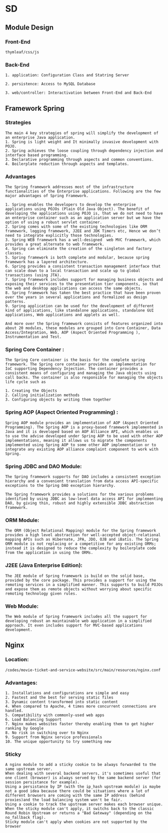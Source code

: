 # SD

## Module Design

### Front-End
	thymleaf/css/js

### Back-End
	1. application: Configuration Class and Statring Server
	
	2. persistence: Access to MySQL Database
	
	3. web/controller: Interactivation between Front-End and Back-End


## Framework Spring

### Strategies
	The main 4 key strategies of spring will simplify the development of an enterprise Java application.
	1. Spring is light weight and It minimally invasive development with POJO.
	2. Spring achieves the loose coupling through dependency injection and interface based programming.
	3. Declarative programming through aspects and common conventions.
	4. Boilerplate reduction through aspects and templates.

### Advantages
	The Spring framework addresses most of the infrastructure functionalities of the Enterprise applications. Following are the few major advantages of Spring Framework.

	1. Spring enables the developers to develop the enterprise applications using POJOs (Plain Old Java Object). The benefit of developing the applications using POJO is, that we do not need to have an enterprise container such as an application server but we have the option of using a robust servlet container.
	2. Spring comes with some of the existing technologies like ORM framework, logging framework, J2EE and JDK Timers etc, Hence we don’t need to integrate explicitly those technologies.
	3. Spring WEB framework has a well-designed  web MVC framework, which provides a great alternate to web framework.
	4. Spring can eliminate the creation of the singleton and factory classes.
	5. Spring framework is both complete and modular, because spring framework has a layered architecture.
	6. Spring provides a consistent transaction management interface that can scale down to a local transaction and scale up to global transactions (using JTA).
	7. Spring framework includes support for managing business objects and exposing their services to the presentation tier components, so that the web and desktop applications can access the same objects.
	8. Spring framework has taken the best practice that have been proven over the years in several applications and formalized as design patterns.
	9. Spring application can be used for the development of different kind of applications, like standalone applications, standalone GUI applications, Web applications and applets as well.
	
	And more over the Spring framework consists of features organized into about 20 modules, these modules are grouped into Core Container, Data Access/Integration, Web, AOP (Aspect Oriented Programming ), Instrumentation and Test.

### Spring Core Container :
	The Spring Core container is the basis for the complete spring framework. The Spring core container provides an implementation for IoC supporting Dependency Injection. The container provides a consistent means of configuring and managing the Java objects using call backs. The container is also responsible for managing the objects life cycle such as

	1. Creating the Objects
	2. Calling initialization methods
	3. Configuring objects by writing them together

### Spring AOP (Aspect Oriented Programming) :
	Spring AOP module provides an implementation of AOP (Aspect Oriented Programming). The Spring AOP is a proxy-based framework implemented in Java and it is developed based on AOP Alliance API, which enables us to use the advise developed under Spring AOP to be used with other AOP implementations, meaning it allows us to migrate the components implemented using Spring AOP to some other AOP implementation or to integrate any existing AOP alliance complaint component to work with Spring.

### Spring JDBC and DAO Module:
	The Spring framework supports for DAO includes a consistent exception hierarchy and a convenient translation from data access API-specific exceptions to the Spring DAO exception hierarchy.

	The Spring framework provides a solutions for the various problems identified by using JDBC as low-level data access API for implementing DAO, by giving thin, robust and highly extensible JDBC abstraction framework.

### ORM Module:
	The ORM (Object Relational Mapping) module for the Spring framework provides a high level abstraction for well-accepted object-relational mapping APIs such as Hibernate, JPA, JDO, OJB and iBatis. The Spring ORM module is not replacing or a competitive for any existing ORMs; instead it is designed to reduce the complexity by boilerplate code from the application in using the ORMs.

### J2EE (Java Enterprise Edition):
	The JEE module of Spring framework is build on the solid base, provided by the core package. This provides a support for using the remoting services in a simplified manner. This supports to build POJOs and expose them as remote objects without worrying about specific remoting technology given rules.

### Web Module:
	The Web module of Spring framework includes all the support for developing robust an maintainable web application in a simplified approach. It even includes support for MVC-based applications development.

## Nginx

### Location: 
	/codes/movie-ticket-and-service-website/src/main/resources/nginx.conf

### Advantages:
	1. Installations and configurations are simple and easy
	2. Fastest and the best for serving static files
	3. Dynamic content transformed into static content
	4. When compared to Apache, 4 times more concurrent connections are handled.
	5. Compatibility with commonly-used web apps
	6. Load Balancing Support
	7. Nginx makes websites faster thereby enabling them to get higher ranking by Google
	8. No risk in switching over to Nginx
	9. Support from Nginx service professionals
	10. The unique opportunity to try something new

### Sticky
	A nginx module to add a sticky cookie to be always forwarded to the same upstream server.
	When dealing with several backend servers, it's sometimes useful that one client (browser) is always served by the same backend server (for session persistance for example).
	Using a persistance by IP (with the ip_hash upstream module) is maybe not a good idea because there could be situations where a lot of different browsers are coming with the same IP address (behind proxies)and the load balancing system won't be fair.
	Using a cookie to track the upstream server makes each browser unique.
	When the sticky module can't apply, it switchs back to the classic Round Robin Upstream or returns a "Bad Gateway" (depending on the no_fallback flag).
	Sticky module can't apply when cookies are not supported by the browser